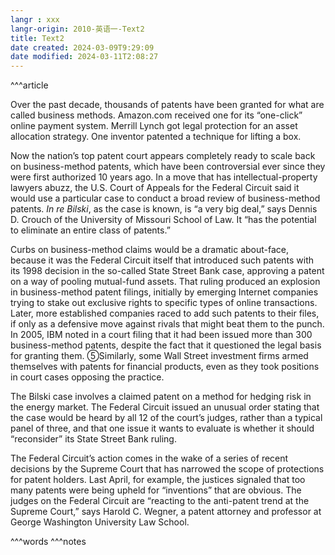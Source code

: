 ```yaml
---
langr : xxx
langr-origin: 2010-英语一-Text2
title: Text2
date created: 2024-03-09T9:29:09
date modified: 2024-03-11T2:08:27
---
```


^^^article

Over the past decade, thousands of patents have been granted for what are called business methods. Amazon.com received one for its “one-click” online payment system. Merrill Lynch got legal protection for an asset allocation strategy. One inventor patented a technique for lifting a box.

Now the nation’s top patent court appears completely ready to scale back on business-method patents, which have been controversial ever since they were first authorized 10 years ago. In a move that has intellectual-property lawyers abuzz, the U.S. Court of Appeals for the Federal Circuit said it would use a particular case to conduct a broad review of business-method patents. _In re Bilski_, as the case is known, is “a very big deal,” says Dennis D. Crouch of the University of Missouri School of Law. It “has the potential to eliminate an entire class of patents.”

Curbs on business-method claims would be a dramatic about-face, because it was the Federal Circuit itself that introduced such patents with its 1998 decision in the so-called State Street Bank case, approving a patent on a way of pooling mutual-fund assets. That ruling produced an explosion in business-method patent filings, initially by emerging Internet companies trying to stake out exclusive rights to specific types of online transactions. Later, more established companies raced to add such patents to their files, if only as a defensive move against rivals that might beat them to the punch. In 2005, IBM noted in a court filing that it had been issued more than 300 business-method patents, despite the fact that it questioned the legal basis for granting them. ⑤Similarly, some Wall Street investment firms armed themselves with patents for financial products, even as they took positions in court cases opposing the practice.

The Bilski case involves a claimed patent on a method for hedging risk in the energy market. The Federal Circuit issued an unusual order stating that the case would be heard by all 12 of the court’s judges, rather than a typical panel of three, and that one issue it wants to evaluate is whether it should “reconsider” its State Street Bank ruling.

The Federal Circuit’s action comes in the wake of a series of recent decisions by the Supreme Court that has narrowed the scope of protections for patent holders. Last April, for example, the justices signaled that too many patents were being upheld for “inventions” that are obvious. The judges on the Federal Circuit are “reacting to the anti-patent trend at the Supreme Court,” says Harold C. Wegner, a patent attorney and professor at George Washington University Law School.




^^^words
^^^notes

